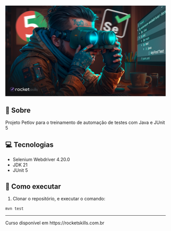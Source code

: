 ![poster](.github/cover.png)

## 🤘 Sobre

Projeto Petlov para o treinamento de automação de testes com Java e JUnit 5

## 💻 Tecnologias
- Selenium Webdriver 4.20.0
- JDK 21
- JUnit 5

## 🤖 Como executar

1. Clonar o repositório, e executar o comando:
```
mvn test
```

<hr>
Curso disponível em https://rocketskills.com.br
